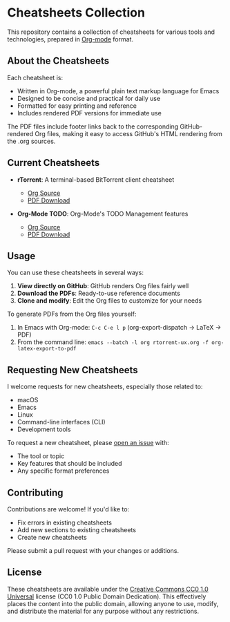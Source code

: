 # Cheatsheets Collection

This repository contains a collection of cheatsheets for various tools and technologies, prepared in [Org-mode](https://orgmode.org/) format.

## About the Cheatsheets

Each cheatsheet is:
- Written in Org-mode, a powerful plain text markup language for Emacs
- Designed to be concise and practical for daily use
- Formatted for easy printing and reference
- Includes rendered PDF versions for immediate use

The PDF files include footer links back to the corresponding GitHub-rendered Org files, making it easy to access GitHub's HTML rendering from the .org sources.

## Current Cheatsheets

- **rTorrent**: A terminal-based BitTorrent client cheatsheet
  - [Org Source](rtorrent-ux.org)
  - [PDF Download](../../raw/main/rtorrent-ux.pdf)

- **Org-Mode TODO**: Org-Mode's TODO Management features
  - [Org Source](org-mode-todo.org)
  - [PDF Download](../../raw/main/org-mode-todo.pdf)

## Usage

You can use these cheatsheets in several ways:

1. **View directly on GitHub**: GitHub renders Org files fairly well
2. **Download the PDFs**: Ready-to-use reference documents
3. **Clone and modify**: Edit the Org files to customize for your needs

To generate PDFs from the Org files yourself:
1. In Emacs with Org-mode: `C-c C-e l p` (org-export-dispatch → LaTeX → PDF)
2. From the command line: `emacs --batch -l org rtorrent-ux.org -f org-latex-export-to-pdf`

## Requesting New Cheatsheets

I welcome requests for new cheatsheets, especially those related to:
- macOS
- Emacs
- Linux
- Command-line interfaces (CLI)
- Development tools

To request a new cheatsheet, please [open an issue](https://github.com/smurp/cheatsheets/issues/new) with:
- The tool or topic
- Key features that should be included
- Any specific format preferences

## Contributing

Contributions are welcome! If you'd like to:
- Fix errors in existing cheatsheets
- Add new sections to existing cheatsheets
- Create new cheatsheets

Please submit a pull request with your changes or additions.

## License

These cheatsheets are available under the [Creative Commons CC0 1.0 Universal](https://creativecommons.org/publicdomain/zero/1.0/) license (CC0 1.0 Public Domain Dedication). This effectively places the content into the public domain, allowing anyone to use, modify, and distribute the material for any purpose without any restrictions.